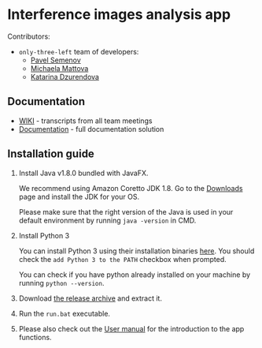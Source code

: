 # Interference images analysis app

Contributors:
* `only-three-left` team of developers:
  * [Pavel Semenov](mailto:semenov1@uniba.sk)
  * [Michaela Mattova](mailto:mattova22@uniba.sk)
  * [Katarina Dzurendova](mailto:dzurendova3@uniba.sk)

## Documentation
* [WIKI](https://github.com/TIS2021-FMFI/interferencia/wiki) - transcripts from all team meetings
* [Documentation](https://github.com/TIS2021-FMFI/interferencia/tree/main/Documentation) - full documentation solution

## Installation guide

1. Install Java v1.8.0 bundled with JavaFX.

   We recommend using Amazon Coretto JDK 1.8. Go to the [Downloads](https://docs.aws.amazon.com/corretto/latest/corretto-8-ug/downloads-list.html) page and install the JDK for your OS.

   Please make sure that the right version of the Java is used in your default environment by running `java -version` in CMD.
2. Install Python 3

   You can install Python 3 using their installation binaries [here](https://www.python.org/downloads/). You should check the `add Python 3 to the PATH` checkbox when prompted.

   You can check if you have python already installed on your machine by running `python --version`.
3. Download [the release archive](https://github.com/TIS2021-FMFI/interferencia/releases/download/v1.0-SNAPSHOT/production.zip) and extract it.
4. Run the `run.bat` executable.
5. Please also check out the [User manual](https://github.com/TIS2021-FMFI/interferencia/tree/main/Documentation/UserManual.pdf) for the introduction to the app functions.
